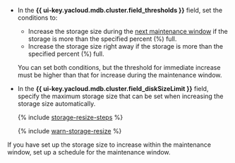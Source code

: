 * In the **{{ ui-key.yacloud.mdb.cluster.field_thresholds }}** field, set the conditions to:

    * Increase the storage size during the [next maintenance window](../../../managed-opensearch/concepts/maintenance.md#maintenance-window) if the storage is more than the specified percent (%) full.
    * Increase the storage size right away if the storage is more than the specified percent (%) full.

    You can set both conditions, but the threshold for immediate increase must be higher than that for increase during the maintenance window.

* In the **{{ ui-key.yacloud.mdb.cluster.field_diskSizeLimit }}** field, specify the maximum storage size that can be set when increasing the storage size automatically.

    {% include [storage-resize-steps](storage-resize-steps.md) %}

    
    {% include [warn-storage-resize](warn-storage-resize.md) %}


If you have set up the storage size to increase within the maintenance window, set up a schedule for the maintenance window.
